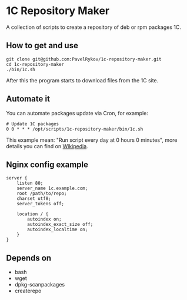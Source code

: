 # 1C Repository Maker

A collection of scripts to create a repository of deb or rpm packages 1C.

## How to get and use

    git clone git@github.com:PavelRykov/1c-repository-maker.git
    cd 1c-repository-maker
    ./bin/1c.sh

After this the program starts to download files from the 1C site.

## Automate it

You can automate packages update via Cron, for example:

    # Update 1C packages
    0 0 * * * /opt/scripts/1c-repository-maker/bin/1c.sh

This example mean: "Run script every day at 0 hours 0 minutes", more details you can find on [Wikipedia](https://en.wikipedia.org/wiki/Cron#Overview).

## Nginx config example

    server {
    	listen 80;
    	server_name 1c.example.com;
    	root /path/to/repo;
    	charset utf8;
    	server_tokens off;
    
        location / {
            autoindex on;
            autoindex_exact_size off;
            autoindex_localtime on;
        }
    }

## Depends on

* bash
* wget
* dpkg-scanpackages
* createrepo
